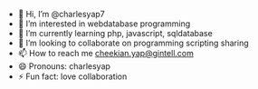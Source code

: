 - 👋 Hi, I’m @charlesyap7
- 👀 I’m interested in webdatabase programming
- 🌱 I’m currently learning php, javascript, sqldatabase
- 💞️ I’m looking to collaborate on programming scripting sharing
- 📫 How to reach me cheekian.yap@gintell.com
- 😄 Pronouns: charlesyap
- ⚡ Fun fact: love collaboration

<!---
charlesyap7/charlesyap7 is a ✨ special ✨ repository because its `README.md` (this file) appears on your GitHub profile.
You can click the Preview link to take a look at your changes.
--->
